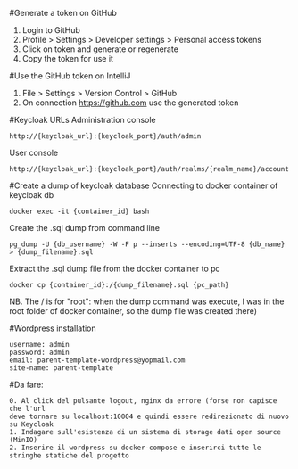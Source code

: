 #Generate a token on GitHub
1. Login to GitHub
2. Profile > Settings > Developer settings > Personal access tokens
3. Click on token and generate or regenerate
4. Copy the token for use it

#Use the GitHub token on IntelliJ
1. File > Settings > Version Control > GitHub
2. On connection https://github.com use the generated token

#Keycloak URLs
Administration console 
```
http://{keycloak_url}:{keycloak_port}/auth/admin
```
User console
```
http://{keycloak_url}:{keycloak_port}/auth/realms/{realm_name}/account
```

#Create a dump of keycloak database
Connecting to docker container of keycloak db
```
docker exec -it {container_id} bash
```
Create the .sql dump from command line
```
pg_dump -U {db_username} -W -F p --inserts --encoding=UTF-8 {db_name} > {dump_filename}.sql
```
Extract the .sql dump file from the docker container to pc
```
docker cp {container_id}:/{dump_filename}.sql {pc_path}
```
NB. The / is for "root": when the dump command was execute, I was in the root folder of docker container, so the dump file was created there)

#Wordpress installation
```
username: admin
password: admin
email: parent-template-wordpress@yopmail.com
site-name: parent-template
```

#Da fare:
```
0. Al click del pulsante logout, nginx da errore (forse non capisce che l'url 
deve tornare su localhost:10004 e quindi essere redirezionato di nuovo su Keycloak
1. Indagare sull'esistenza di un sistema di storage dati open source (MinIO)
2. Inserire il wordpress su docker-compose e inserirci tutte le stringhe statiche del progetto
```